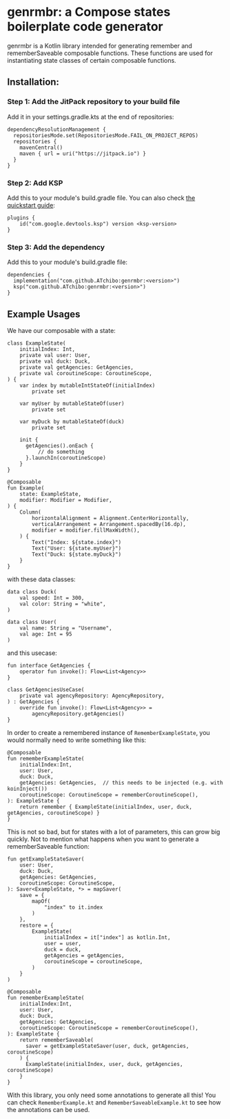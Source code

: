 # genrmbr: a Compose states boilerplate code generator

genrmbr is a Kotlin library intended for generating remember and rememberSaveable composable functions. These functions are used for instantiating state classes of certain composable functions.

## Installation:

### Step 1: Add the JitPack repository to your build file 
Add it in your settings.gradle.kts at the end of repositories:
```
dependencyResolutionManagement {
  repositoriesMode.set(RepositoriesMode.FAIL_ON_PROJECT_REPOS)
  repositories {
    mavenCentral()
    maven { url = uri("https://jitpack.io") }
  }
}
```

### Step 2: Add KSP
Add this to your module's build.gradle file. You can also check [the quickstart guide](https://kotlinlang.org/docs/ksp-quickstart.html):
```
plugins {
    id("com.google.devtools.ksp") version <ksp-version>
}
```

### Step 3: Add the dependency
Add this to your module's build.gradle file:
```
dependencies {
  implementation("com.github.ATchibo:genrmbr:<version>")
  ksp("com.github.ATchibo:genrmbr:<version>")
}
```

## Example Usages
We have our composable with a state:
```
class ExampleState(
    initialIndex: Int,
    private val user: User,
    private val duck: Duck,
    private val getAgencies: GetAgencies,
    private val coroutineScope: CoroutineScope,
) {
    var index by mutableIntStateOf(initialIndex)
        private set

    var myUser by mutableStateOf(user)
        private set

    var myDuck by mutableStateOf(duck)
        private set

    init {
      getAgencies().onEach {
          // do something
      }.launchIn(coroutineScope)
    }
}

@Composable
fun Example(
    state: ExampleState,
    modifier: Modifier = Modifier,
) {
    Column(
        horizontalAlignment = Alignment.CenterHorizontally,
        verticalArrangement = Arrangement.spacedBy(16.dp),
        modifier = modifier.fillMaxWidth(),
    ) {
        Text("Index: ${state.index}")
        Text("User: ${state.myUser}")
        Text("Duck: ${state.myDuck}")
    }
}
```
with these data classes:
```
data class Duck(
    val speed: Int = 300,
    val color: String = "white",
)

data class User(
    val name: String = "Username",
    val age: Int = 95
)
```
and this usecase:
```
fun interface GetAgencies {
    operator fun invoke(): Flow<List<Agency>>
}

class GetAgenciesUseCase(
    private val agencyRepository: AgencyRepository,
) : GetAgencies {
    override fun invoke(): Flow<List<Agency>> =
        agencyRepository.getAgencies()
}
```

In order to create a remembered instance of ```RememberExampleState```, you would normally need to write something like this:
```
@Composable
fun rememberExampleState(
    initialIndex:Int,
    user: User,
    duck: Duck,
    getAgencies: GetAgencies,  // this needs to be injected (e.g. with koinInject())
    coroutineScope: CoroutineScope = rememberCoroutineScope(),
): ExampleState {
    return remember { ExampleState(initialIndex, user, duck, getAgencies, coroutineScope) }
}
```

This is not so bad, but for states with a lot of parameters, this can grow big quickly. Not to mention what happens when you want to generate a rememberSaveable function:
```
fun getExampleStateSaver(
    user: User,
    duck: Duck,
    getAgencies: GetAgencies,
    coroutineScope: CoroutineScope,
): Saver<ExampleState, *> = mapSaver(
    save = {
        mapOf(
            "index" to it.index
        )
    },
    restore = {
        ExampleState(
            initialIndex = it["index"] as kotlin.Int,
            user = user,
            duck = duck,
            getAgencies = getAgencies,
            coroutineScope = coroutineScope,
        )
    }
)

@Composable
fun rememberExampleState(
    initialIndex:Int,
    user: User,
    duck: Duck,
    getAgencies: GetAgencies,
    coroutineScope: CoroutineScope = rememberCoroutineScope(),
): ExampleState {
    return rememberSaveable(
      saver = getExampleStateSaver(user, duck, getAgencies, coroutineScope)
    ) {
      ExampleState(initialIndex, user, duck, getAgencies, coroutineScope)
    }
}
```

With this library, you only need some annotations to generate all this!
You can check ```RememberExample.kt``` and ```RememberSaveableExample.kt``` to see how the annotations can be used.
